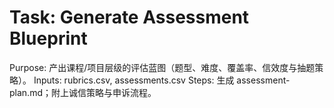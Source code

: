 # Task: Generate Assessment Blueprint

Purpose: 产出课程/项目层级的评估蓝图（题型、难度、覆盖率、信效度与抽题策略）。
Inputs: rubrics.csv, assessments.csv
Steps: 生成 assessment-plan.md；附上诚信策略与申诉流程。
